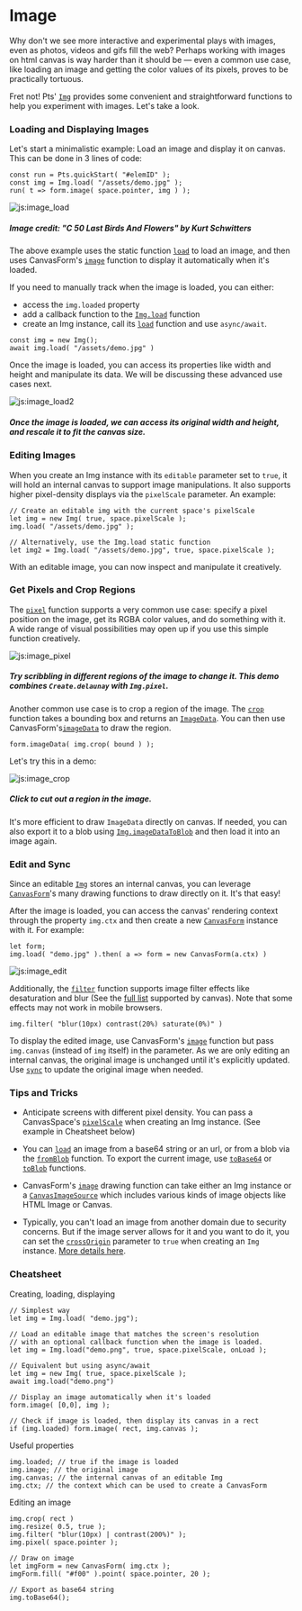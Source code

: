 # Image

Why don't we see more interactive and experimental plays with images, even as photos, videos and gifs fill the web? Perhaps working with images on html canvas is way harder than it should be — even a common use case, like loading an image and getting the color values of its pixels, proves to be practically tortuous.

Fret not! Pts' [`Img`](#image-img) provides some convenient and straightforward functions to help you experiment with images. Let's take a look.

### Loading and Displaying Images

Let's start a minimalistic example: Load an image and display it on canvas. This can be done in 3 lines of code:

```
const run = Pts.quickStart( "#elemID" );
const img = Img.load( "/assets/demo.jpg" );
run( t => form.image( space.pointer, img ) );
```

![js:image_load](./assets/bg.png)

##### Image credit: "C 50 Last Birds And Flowers" by Kurt Schwitters

The above example uses the static function [`load`](#image-img) to load an image, and then uses CanvasForm's [`image`](#canvas-canvasform) function to display it automatically when it's loaded.

If you need to manually track when the image is loaded, you can either:
- access the `img.loaded` property 
- add a callback function to the [`Img.load`](#image-img) function
- create an Img instance, call its [`load`](#image-img) function and use `async/await`.

```
const img = new Img();
await img.load( "/assets/demo.jpg" )
```

Once the image is loaded, you can access its properties like width and height and manipulate its data. We will be discussing these advanced use cases next.

![js:image_load2](./assets/bg.png)

##### Once the image is loaded, we can access its original width and height, and rescale it to fit the canvas size.


### Editing Images
When you create an Img instance with its `editable` parameter set to `true`, it will hold an internal canvas to support image manipulations. It also supports higher pixel-density displays via the `pixelScale` parameter. An example:

```
// Create an editable img with the current space's pixelScale
let img = new Img( true, space.pixelScale );
img.load( "/assets/demo.jpg" );

// Alternatively, use the Img.load static function
let img2 = Img.load( "/assets/demo.jpg", true, space.pixelScale );
```

With an editable image, you can now inspect and manipulate it creatively. 

### Get Pixels and Crop Regions

The [`pixel`](#image-img) function supports a very common use case: specify a pixel position on the image, get its RGBA color values, and do something with it. A wide range of visual possibilities may open up if you use this simple function creatively.

![js:image_pixel](./assets/bg.png)

##### Try scribbling in different regions of the image to change it. This demo combines `Create.delaunay` with `Img.pixel`.

Another common use case is to crop a region of the image. The [`crop`](#image-img) function takes a bounding box and returns an [`ImageData`](https://developer.mozilla.org/en-US/docs/Web/API/ImageData). You can then use CanvasForm's[`imageData`](#canvas-canvasform) to draw the region. 

```
form.imageData( img.crop( bound ) );
```

Let's try this in a demo:

![js:image_crop](./assets/bg.png)

##### Click to cut out a region in the image.

It's more efficient to draw `ImageData` directly on canvas. If needed, you can also export it to a blob using [`Img.imageDataToBlob`](#image-img) and then load it into an image again.

### Edit and Sync

Since an editable [`Img`](#image-img) stores an internal canvas, you can leverage [`CanvasForm`](#canvas-canvasform)'s many drawing functions to draw directly on it. It's that easy!

After the image is loaded, you can access the canvas' rendering context through the property `img.ctx` and then create a new [`CanvasForm`](#canvas-canvasform) instance with it. For example:

```
let form;
img.load( "demo.jpg" ).then( a => form = new CanvasForm(a.ctx) )  
```

![js:image_edit](./assets/bg.png)

Additionally, the [`filter`](https://ptsjs.org/docs/?p=Image_Img#function_filter) function supports image filter effects like desaturation and blur (See the [full list](https://developer.mozilla.org/en-US/docs/Web/API/CanvasRenderingContext2D/filter) supported by canvas). Note that some effects may not work in mobile browsers.

```
img.filter( "blur(10px) contrast(20%) saturate(0%)" )
```

To display the edited image, use CanvasForm's [`image`](https://ptsjs.org/docs/?p=Canvas_CanvasForm#function_image) function but pass `img.canvas` (instead of `img` itself) in the parameter. As we are only editing an internal canvas, the original image is unchanged until it's explicitly updated. Use [`sync`](#image-img) to update the original image when needed.

### Tips and Tricks

- Anticipate screens with different pixel density. You can pass a CanvasSpace's [`pixelScale`](https://ptsjs.org/docs/?p=Canvas_CanvasSpace#accessor_pixelScale) when creating an Img instance. (See example in Cheatsheet below)

- You can [`load`](#image-img) an image from a base64 string or an url, or from a blob via the [`fromBlob`](#image-img) function. To export the current image, use [`toBase64`](#image-img) or [`toBlob`](#image-img) functions.

- CanvasForm's [`image`](#canvas-canvasform) drawing function can take either an Img instance or a [`CanvasImageSource`](https://developer.mozilla.org/en-US/docs/Web/API/CanvasImageSource) which includes various kinds of image objects like HTML Image or Canvas.

- Typically, you can't load an image from another domain due to security concerns. But if the image server allows for it and you want to do it, you can set the [`crossOrigin`](#image-img) parameter to `true` when creating an  `Img` instance. [More details here](https://developer.mozilla.org/en-US/docs/Web/HTML/CORS_enabled_image).


### Cheatsheet

Creating, loading, displaying

```
// Simplest way
let img = Img.load( "demo.jpg");

// Load an editable image that matches the screen's resolution
// with an optional callback function when the image is loaded.
let img = Img.load("demo.png", true, space.pixelScale, onLoad );

// Equivalent but using async/await
let img = new Img( true, space.pixelScale );
await img.load("demo.png")

// Display an image automatically when it's loaded 
form.image( [0,0], img );

// Check if image is loaded, then display its canvas in a rect
if (img.loaded) form.image( rect, img.canvas ); 

```

Useful properties
```
img.loaded; // true if the image is loaded
img.image; // the original image
img.canvas; // the internal canvas of an editable Img
img.ctx; // the context which can be used to create a CanvasForm
```

Editing an image
```
img.crop( rect )
img.resize( 0.5, true );
img.filter( "blur(10px) | contrast(200%)" );
img.pixel( space.pointer );

// Draw on image
let imgForm = new CanvasForm( img.ctx );
imgForm.fill( "#f00" ).point( space.pointer, 20 );

// Export as base64 string
img.toBase64(); 
```




